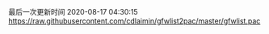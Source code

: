 最后一次更新时间 2020-08-17 04:30:15
https://raw.githubusercontent.com/cdlaimin/gfwlist2pac/master/gfwlist.pac


